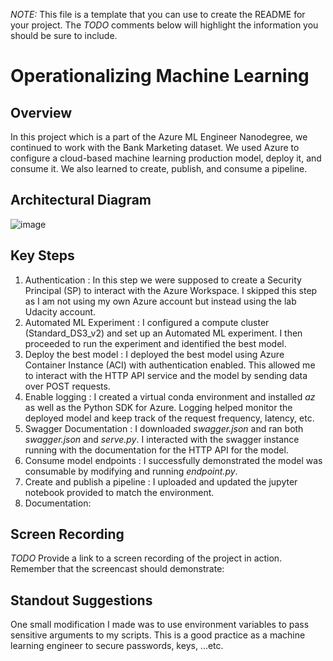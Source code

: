 *NOTE:* This file is a template that you can use to create the README for your project. The *TODO* comments below will highlight the information you should be sure to include.


# Operationalizing Machine Learning

## Overview
In this project which is a part of the Azure ML Engineer Nanodegree, we continued to work with the Bank Marketing dataset.
We used Azure to configure a cloud-based machine learning production model, deploy it, and consume it. We also learned 
to create, publish, and consume a pipeline.

## Architectural Diagram
![image](/Users/nikhilrego/Documents/Projects/operationalizing-machine-learning/images/architectural-diagram.png)

## Key Steps
1. Authentication : In this step we were supposed to create a Security Principal (SP) to interact with the Azure Workspace.
I skipped this step as I am not using my own Azure account but instead using the lab Udacity account.
2. Automated ML Experiment : I configured a compute cluster (Standard_DS3_v2) and set up an Automated ML experiment. 
I then proceeded to run the experiment and identified the best model.
3. Deploy the best model : I deployed the best model using Azure Container Instance (ACI) with authentication enabled. 
This allowed me to interact with the HTTP API service and the model by sending data over POST requests.
4. Enable logging : I created a virtual conda environment and installed *az* as well as the Python SDK for Azure.
 Logging helped monitor the deployed model and keep track of the request frequency, latency, etc.
5. Swagger Documentation :  I downloaded *swagger.json* and ran both *swagger.json* and *serve.py*. I interacted
with the swagger instance running with the documentation for the HTTP API for the model.
6. Consume model endpoints : I successfully demonstrated the model was consumable by modifying and running *endpoint.py*.
7. Create and publish a pipeline : I uploaded and updated the jupyter notebook provided to match the environment.
8. Documentation:

## Screen Recording
*TODO* Provide a link to a screen recording of the project in action. Remember that the screencast should demonstrate:

## Standout Suggestions
One small modification I made was to use environment variables to pass sensitive arguments to my scripts. This is a 
good practice as a machine learning engineer to secure passwords, keys, ...etc.